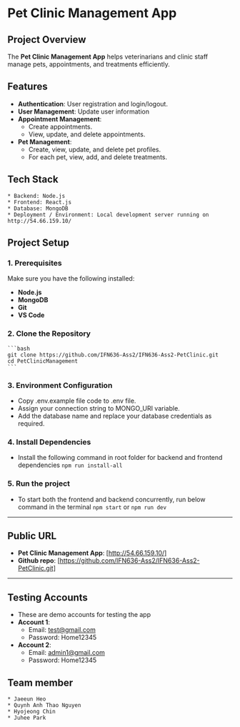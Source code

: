 
# Pet Clinic Management App

## Project Overview
The **Pet Clinic Management App** helps veterinarians and clinic staff manage pets, appointments, and treatments efficiently.

## Features
- **Authentication**: User registration and login/logout.
- **User Management**: Update user information
- **Appointment Management**:
  - Create appointments.
  - View, update, and delete appointments.
- **Pet Management**:
  - Create, view, update, and delete pet profiles.
  - For each pet, view, add, and delete treatments.

## Tech Stack
    * Backend: Node.js
    * Frontend: React.js
    * Database: MongoDB
    * Deployment / Environment: Local development server running on http://54.66.159.10/

## Project Setup

### 1. Prerequisites
Make sure you have the following installed:
- **Node.js**
- **MongoDB**
- **Git**
- **VS Code**

### 2. Clone the Repository
    ```bash
    git clone https://github.com/IFN636-Ass2/IFN636-Ass2-PetClinic.git
    cd PetClinicManagement
    ```
### 3. Environment Configuration
- Copy .env.example file code to .env file. 
- Assign your connection string to MONGO_URI variable.
- Add the database name and replace your database credentials as required.

### 4. Install Dependencies
- Install the following command in root folder for backend and frontend dependencies
    `npm run install-all`

### 5. Run the project
- To start both the frontend and backend concurrently, run below command in the terminal
    `npm start` or `npm run dev`

---
## Public URL
- **Pet Clinic Management App**: [http://54.66.159.10/]
- **Github repo**: [https://github.com/IFN636-Ass2/IFN636-Ass2-PetClinic.git]

---

## Testing Accounts
- These are demo accounts for testing the app
- **Account 1**:
    * Email: test@gmail.com
    * Password: Home12345
- **Account 2**:
    * Email: admin1@gmail.com
    * Password: Home12345

## Team member
    * Jaeeun Heo
    * Quynh Anh Thao Nguyen
    * Hyojeong Chin 
    * Juhee Park 